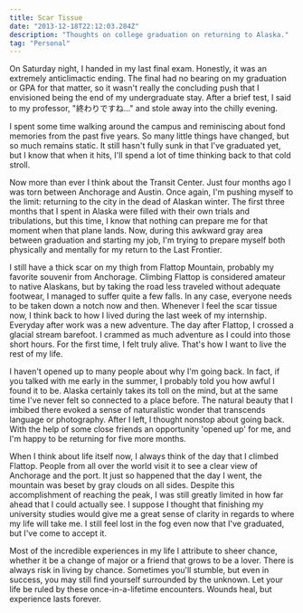 ```yaml
---
title: Scar Tissue
date: "2013-12-18T22:12:03.284Z"
description: "Thoughts on college graduation on returning to Alaska."
tag: "Personal"
---
```


On Saturday night, I handed in my last final exam. Honestly, it was an extremely anticlimactic ending. The final had no bearing on my graduation or GPA for that matter, so it wasn't really the concluding push that I envisioned being the end of my undergraduate stay. After a brief test, I said to my professor, "終わりですね..." and stole away into the chilly evening.

I spent some time walking around the campus and reminiscing about fond memories from the past five years. So many little things have changed, but so much remains static. It still hasn't fully sunk in that I've graduated yet, but I know that when it hits, I'll spend a lot of time thinking back to that cold stroll.

Now more than ever I think about the Transit Center. Just four months ago I was torn between Anchorage and Austin. Once again, I'm pushing myself to the limit: returning to the city in the dead of Alaskan winter. The first three months that I spent in Alaska were filled with their own trials and tribulations, but this time, I know that nothing can prepare me for that moment when that plane lands. Now, during this awkward gray area between graduation and starting my job, I'm trying to prepare myself both physically and mentally for my return to the Last Frontier.

I still have a thick scar on my thigh from Flattop Mountain, probably my favorite souvenir from Anchorage. Climbing Flattop is considered amateur to native Alaskans, but by taking the road less traveled without adequate footwear, I managed to suffer quite a few falls. In any case, everyone needs to be taken down a notch now and then. Whenever I feel the scar tissue now, I think back to how I lived during the last week of my internship. Everyday after work was a new adventure. The day after Flattop, I crossed a glacial stream barefoot. I crammed as much adventure as I could into those short hours. For the first time, I felt truly alive. That's how I want to live the rest of my life.

I haven't opened up to many people about why I'm going back. In fact, if you talked with me early in the summer, I probably told you how awful I found it to be. Alaska certainly takes its toll on the mind, but at the same time I've never felt so connected to a place before. The natural beauty that I imbibed there evoked a sense of naturalistic wonder that transcends language or photography. After I left, I thought nonstop about going back. With the help of some close friends an opportunity 'opened up' for me, and I'm happy to be returning for five more months.

When I think about life itself now, I always think of the day that I climbed Flattop. People from all over the world visit it to see a clear view of Anchorage and the port. It just so happened that the day I went, the mountain was beset by gray clouds on all sides. Despite this accomplishment of reaching the peak, I was still greatly limited in how far ahead that I could actually see. I suppose I thought that finishing my university studies would give me a great sense of clarity in regards to where my life will take me. I still feel lost in the fog even now that I've graduated, but I've come to accept it.

Most of the incredible experiences in my life I attribute to sheer chance, whether it be a change of major or a friend that grows to be a lover. There is always risk in living by chance. Sometimes you'll stumble, but even in success, you may still find yourself surrounded by the unknown. Let your life be ruled by these once-in-a-lifetime encounters. Wounds heal, but experience lasts forever.
